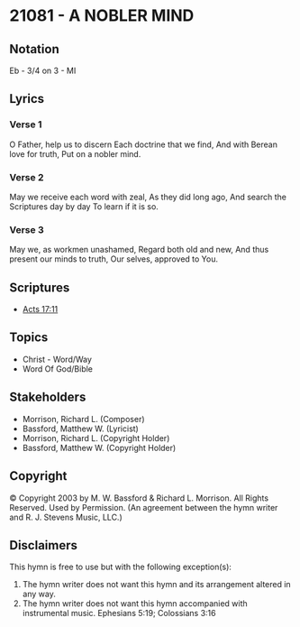 # 21081 - A NOBLER MIND

## Notation

Eb - 3/4 on 3 - MI

## Lyrics

### Verse 1

O Father, help us to discern Each doctrine that we find, And with Berean love for truth, Put on a nobler mind.

### Verse 2

May we receive each word with zeal, As they did long ago, And search the Scriptures day by day To learn if it is so.

### Verse 3

May we, as workmen unashamed, Regard both old and new, And thus present our minds to truth, Our selves, approved to You.


## Scriptures

- [Acts 17:11](https://www.biblegateway.com/passage/?search=Acts%2017%3A11)

## Topics

- Christ - Word/Way
- Word Of God/Bible

## Stakeholders

- Morrison, Richard L. (Composer)
- Bassford, Matthew W. (Lyricist)
- Morrison, Richard L. (Copyright Holder)
- Bassford, Matthew W. (Copyright Holder)

## Copyright

© Copyright 2003 by M. W. Bassford & Richard L. Morrison. All Rights Reserved. Used by Permission.
(An agreement between the hymn writer and R. J. Stevens Music, LLC.)

## Disclaimers

This hymn is free to use but with the following exception(s):
1. The hymn writer does not want this hymn and its arrangement altered in any way.
2. The hymn writer does not want this hymn accompanied with instrumental music.
Ephesians 5:19; Colossians 3:16

